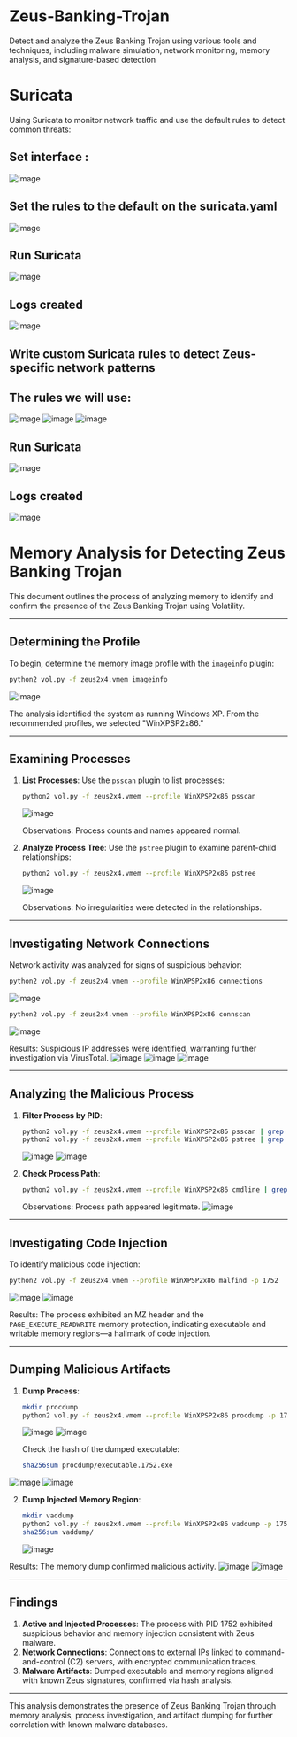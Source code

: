 # Zeus-Banking-Trojan
Detect and analyze the Zeus Banking Trojan using various tools and techniques, including malware simulation, network monitoring, memory analysis, and signature-based detection

# Suricata
Using Suricata to monitor network traffic and use the default rules to detect common threats:
## Set interface :
![image](https://github.com/user-attachments/assets/f02a6905-8832-4272-9301-c4925864be71)

## Set the rules to the default on the suricata.yaml

![image](https://github.com/user-attachments/assets/1f05998d-f6ce-4481-88ad-e339ce73ae31)

## Run Suricata
![image](https://github.com/user-attachments/assets/0bdb18d8-dfcd-47fe-8f8a-c1d46d98b6db)

## Logs created
![image](https://github.com/user-attachments/assets/fcb0e015-f731-469c-85c7-1ca10cc644f8)

## Write custom Suricata rules to detect Zeus-specific network patterns

## The rules we will use:

![image](https://github.com/user-attachments/assets/a9e7fe38-aa4c-4b25-a22c-a55b4e0983ad)
![image](https://github.com/user-attachments/assets/755aaaf0-44ea-4357-af44-6e035968263c)
![image](https://github.com/user-attachments/assets/7e049d85-b899-4739-abc8-47045eace521)

## Run Suricata
![image](https://github.com/user-attachments/assets/38450362-a465-45c3-a518-bf8714f394f7)

## Logs created
![image](https://github.com/user-attachments/assets/ad206dfe-f418-49a6-9ec4-a04ad9ab5f47)


# Memory Analysis for Detecting Zeus Banking Trojan

This document outlines the process of analyzing memory to identify and confirm the presence of the Zeus Banking Trojan using Volatility.

---

## Determining the Profile
To begin, determine the memory image profile with the `imageinfo` plugin:
```bash
python2 vol.py -f zeus2x4.vmem imageinfo
```
![image](https://github.com/user-attachments/assets/f8ccbe6e-5405-4d5f-bec0-36227a095691)

The analysis identified the system as running Windows XP. From the recommended profiles, we selected "WinXPSP2x86."

---

## Examining Processes
1. **List Processes**: Use the `psscan` plugin to list processes:
   ```bash
   python2 vol.py -f zeus2x4.vmem --profile WinXPSP2x86 psscan
   ```
   ![image](https://github.com/user-attachments/assets/cd255f7a-abba-4761-ab60-8be2d51541ad)

   Observations: Process counts and names appeared normal.

2. **Analyze Process Tree**: Use the `pstree` plugin to examine parent-child relationships:
   ```bash
   python2 vol.py -f zeus2x4.vmem --profile WinXPSP2x86 pstree
   ```
   ![image](https://github.com/user-attachments/assets/888f9526-c273-4c51-9068-f4f669388b68)

   Observations: No irregularities were detected in the relationships.

---

## Investigating Network Connections
Network activity was analyzed for signs of suspicious behavior:
```bash
python2 vol.py -f zeus2x4.vmem --profile WinXPSP2x86 connections
```
![image](https://github.com/user-attachments/assets/971b58f0-4d1f-40d0-b875-d6e5cfbad3ee)
```bash
python2 vol.py -f zeus2x4.vmem --profile WinXPSP2x86 connscan
```
![image](https://github.com/user-attachments/assets/a9c7c3f4-40d0-402c-8593-7a377a42dc90)

Results: Suspicious IP addresses were identified, warranting further investigation via VirusTotal.
![image](https://github.com/user-attachments/assets/4ce04361-3688-4e18-bb54-22976c47fc9a)
![image](https://github.com/user-attachments/assets/98dfd443-70ee-4792-9902-68d62c1b20de)
![image](https://github.com/user-attachments/assets/ea3058c3-ea60-419b-a777-b36887270710)

---

## Analyzing the Malicious Process
1. **Filter Process by PID**:
   ```bash
   python2 vol.py -f zeus2x4.vmem --profile WinXPSP2x86 psscan | grep 1752
   python2 vol.py -f zeus2x4.vmem --profile WinXPSP2x86 pstree | grep 1752
   ```
   ![image](https://github.com/user-attachments/assets/d1b4e54a-2ce1-4e5c-bdaf-3cd12370df01)
![image](https://github.com/user-attachments/assets/44e334dc-b9e6-4b82-9aa0-44dc6335ab71)

2. **Check Process Path**:
   ```bash
   python2 vol.py -f zeus2x4.vmem --profile WinXPSP2x86 cmdline | grep 1752
   ```
   Observations: Process path appeared legitimate.
![image](https://github.com/user-attachments/assets/a7f9098b-952f-4e0f-9ee7-9a4cc8a27232)

---

## Investigating Code Injection
To identify malicious code injection:
```bash
python2 vol.py -f zeus2x4.vmem --profile WinXPSP2x86 malfind -p 1752
```
![image](https://github.com/user-attachments/assets/5102cb0c-63f7-491b-8d4e-e140f253d43d)
![image](https://github.com/user-attachments/assets/c63779ae-81f6-4b40-a211-e51b57e6932e)

Results: The process exhibited an MZ header and the `PAGE_EXECUTE_READWRITE` memory protection, indicating executable and writable memory regions—a hallmark of code injection.

---

## Dumping Malicious Artifacts
1. **Dump Process**:
   ```bash
   mkdir procdump
   python2 vol.py -f zeus2x4.vmem --profile WinXPSP2x86 procdump -p 1752 -D procdump/
   ```
   ![image](https://github.com/user-attachments/assets/f7a75435-ea76-4323-991f-64f2f32089ac)
![image](https://github.com/user-attachments/assets/0d97b5a5-1dcf-4e34-8faa-58d0b7a65631)

   Check the hash of the dumped executable:
   ```bash
   sha256sum procdump/executable.1752.exe
   ```
![image](https://github.com/user-attachments/assets/9469cd5f-99a3-46d5-8255-88d8cb938da7)
![image](https://github.com/user-attachments/assets/9a12e11f-d2f0-4ded-9414-d9f0e90ad720)

2. **Dump Injected Memory Region**:
   ```bash
   mkdir vaddump
   python2 vol.py -f zeus2x4.vmem --profile WinXPSP2x86 vaddump -p 1752 -b 0x3080000 -D vaddump/
   sha256sum vaddump/
   ```
   ![image](https://github.com/user-attachments/assets/4ac9f2a3-b6d8-48e5-87bb-0bc4450aa8b0)

Results: The memory dump confirmed malicious activity.
![image](https://github.com/user-attachments/assets/5fea93ee-2611-4a14-ac92-1e85f35dc0d2)
![image](https://github.com/user-attachments/assets/c40ae166-a9a7-4d89-9612-13e5965e32cd)

---

## Findings
1. **Active and Injected Processes**: The process with PID 1752 exhibited suspicious behavior and memory injection consistent with Zeus malware.
2. **Network Connections**: Connections to external IPs linked to command-and-control (C2) servers, with encrypted communication traces.
3. **Malware Artifacts**: Dumped executable and memory regions aligned with known Zeus signatures, confirmed via hash analysis.

---

This analysis demonstrates the presence of Zeus Banking Trojan through memory analysis, process investigation, and artifact dumping for further correlation with known malware databases.

